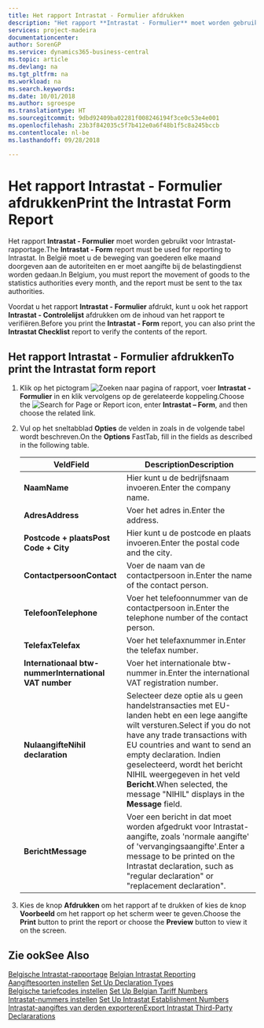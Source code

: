 ```yaml
---
title: Het rapport Intrastat - Formulier afdrukken
description: "Het rapport **Intrastat - Formulier** moet worden gebruikt voor Intrastat-rapportage. In België moet u de beweging van goederen elke maand doorgeven aan de autoriteiten en er moet aangifte bij de belastingdienst worden gedaan."
services: project-madeira
documentationcenter: 
author: SorenGP
ms.service: dynamics365-business-central
ms.topic: article
ms.devlang: na
ms.tgt_pltfrm: na
ms.workload: na
ms.search.keywords: 
ms.date: 10/01/2018
ms.author: sgroespe
ms.translationtype: HT
ms.sourcegitcommit: 9dbd92409ba02281f008246194f3ce0c53e4e001
ms.openlocfilehash: 23b3f842035c5f7b412e0a6f48b1f5c8a245bccb
ms.contentlocale: nl-be
ms.lasthandoff: 09/28/2018

---
```

# <a name="print-the-intrastat-form-report"></a><span data-ttu-id="f8ebd-104">Het rapport Intrastat - Formulier afdrukken</span><span class="sxs-lookup"><span data-stu-id="f8ebd-104">Print the Intrastat Form Report</span></span>
<span data-ttu-id="f8ebd-105">Het rapport **Intrastat - Formulier** moet worden gebruikt voor Intrastat-rapportage.</span><span class="sxs-lookup"><span data-stu-id="f8ebd-105">The **Intrastat - Form** report must be used for reporting to Intrastat.</span></span> <span data-ttu-id="f8ebd-106">In België moet u de beweging van goederen elke maand doorgeven aan de autoriteiten en er moet aangifte bij de belastingdienst worden gedaan.</span><span class="sxs-lookup"><span data-stu-id="f8ebd-106">In Belgium, you must report the movement of goods to the statistics authorities every month, and the report must be sent to the tax authorities.</span></span>  

<span data-ttu-id="f8ebd-107">Voordat u het rapport **Intrastat - Formulier** afdrukt, kunt u ook het rapport **Intrastat - Controlelijst** afdrukken om de inhoud van het rapport te verifiëren.</span><span class="sxs-lookup"><span data-stu-id="f8ebd-107">Before you print the **Intrastat - Form** report, you can also print the **Intrastat Checklist** report to verify the contents of the report.</span></span>  

## <a name="to-print-the-intrastat-form-report"></a><span data-ttu-id="f8ebd-108">Het rapport Intrastat - Formulier afdrukken</span><span class="sxs-lookup"><span data-stu-id="f8ebd-108">To print the Intrastat form report</span></span>  

1.  <span data-ttu-id="f8ebd-109">Klik op het pictogram ![Zoeken naar pagina of rapport](../../media/ui-search/search_small.png "pictogram Zoeken naar pagina of rapport"), voer **Intrastat - Formulier** in en klik vervolgens op de gerelateerde koppeling.</span><span class="sxs-lookup"><span data-stu-id="f8ebd-109">Choose the ![Search for Page or Report](../../media/ui-search/search_small.png "Search for Page or Report icon") icon, enter **Intrastat – Form**, and then choose the related link.</span></span>  
2.  <span data-ttu-id="f8ebd-110">Vul op het sneltabblad **Opties** de velden in zoals in de volgende tabel wordt beschreven.</span><span class="sxs-lookup"><span data-stu-id="f8ebd-110">On the **Options** FastTab, fill in the fields as described in the following table.</span></span>  

    |<span data-ttu-id="f8ebd-111">Veld</span><span class="sxs-lookup"><span data-stu-id="f8ebd-111">Field</span></span>|<span data-ttu-id="f8ebd-112">Description</span><span class="sxs-lookup"><span data-stu-id="f8ebd-112">Description</span></span>|  
    |---------------------------------|---------------------------------------|  
    |<span data-ttu-id="f8ebd-113">**Naam**</span><span class="sxs-lookup"><span data-stu-id="f8ebd-113">**Name**</span></span>|<span data-ttu-id="f8ebd-114">Hier kunt u de bedrijfsnaam invoeren.</span><span class="sxs-lookup"><span data-stu-id="f8ebd-114">Enter the company name.</span></span>|  
    |<span data-ttu-id="f8ebd-115">**Adres**</span><span class="sxs-lookup"><span data-stu-id="f8ebd-115">**Address**</span></span>|<span data-ttu-id="f8ebd-116">Voer het adres in.</span><span class="sxs-lookup"><span data-stu-id="f8ebd-116">Enter the address.</span></span>|  
    |<span data-ttu-id="f8ebd-117">**Postcode + plaats**</span><span class="sxs-lookup"><span data-stu-id="f8ebd-117">**Post Code + City**</span></span>|<span data-ttu-id="f8ebd-118">Hier kunt u de postcode en plaats invoeren.</span><span class="sxs-lookup"><span data-stu-id="f8ebd-118">Enter the postal code and the city.</span></span>|  
    |<span data-ttu-id="f8ebd-119">**Contactpersoon**</span><span class="sxs-lookup"><span data-stu-id="f8ebd-119">**Contact**</span></span>|<span data-ttu-id="f8ebd-120">Voer de naam van de contactpersoon in.</span><span class="sxs-lookup"><span data-stu-id="f8ebd-120">Enter the name of the contact person.</span></span>|  
    |<span data-ttu-id="f8ebd-121">**Telefoon**</span><span class="sxs-lookup"><span data-stu-id="f8ebd-121">**Telephone**</span></span>|<span data-ttu-id="f8ebd-122">Voer het telefoonnummer van de contactpersoon in.</span><span class="sxs-lookup"><span data-stu-id="f8ebd-122">Enter the telephone number of the contact person.</span></span>|  
    |<span data-ttu-id="f8ebd-123">**Telefax**</span><span class="sxs-lookup"><span data-stu-id="f8ebd-123">**Telefax**</span></span>|<span data-ttu-id="f8ebd-124">Voer het telefaxnummer in.</span><span class="sxs-lookup"><span data-stu-id="f8ebd-124">Enter the telefax number.</span></span>|  
    |<span data-ttu-id="f8ebd-125">**Internationaal btw-nummer**</span><span class="sxs-lookup"><span data-stu-id="f8ebd-125">**International VAT number**</span></span>|<span data-ttu-id="f8ebd-126">Voer het internationale btw-nummer in.</span><span class="sxs-lookup"><span data-stu-id="f8ebd-126">Enter the international VAT registration number.</span></span>|  
    |<span data-ttu-id="f8ebd-127">**Nulaangifte**</span><span class="sxs-lookup"><span data-stu-id="f8ebd-127">**Nihil declaration**</span></span>|<span data-ttu-id="f8ebd-128">Selecteer deze optie als u geen handelstransacties met EU-landen hebt en een lege aangifte wilt versturen.</span><span class="sxs-lookup"><span data-stu-id="f8ebd-128">Select if you do not have any trade transactions with EU countries and want to send an empty declaration.</span></span> <span data-ttu-id="f8ebd-129">Indien geselecteerd, wordt het bericht NIHIL weergegeven in het veld **Bericht**.</span><span class="sxs-lookup"><span data-stu-id="f8ebd-129">When selected, the message "NIHIL" displays in the **Message** field.</span></span>|  
    |<span data-ttu-id="f8ebd-130">**Bericht**</span><span class="sxs-lookup"><span data-stu-id="f8ebd-130">**Message**</span></span>|<span data-ttu-id="f8ebd-131">Voer een bericht in dat moet worden afgedrukt voor Intrastat-aangifte, zoals 'normale aangifte' of 'vervangingsaangifte'.</span><span class="sxs-lookup"><span data-stu-id="f8ebd-131">Enter a message to be printed on the Intrastat declaration, such as "regular declaration" or "replacement declaration".</span></span>|  

3.  <span data-ttu-id="f8ebd-132">Kies de knop **Afdrukken** om het rapport af te drukken of kies de knop **Voorbeeld** om het rapport op het scherm weer te geven.</span><span class="sxs-lookup"><span data-stu-id="f8ebd-132">Choose the **Print** button to print the report or choose the **Preview** button to view it on the screen.</span></span>  
  
## <a name="see-also"></a><span data-ttu-id="f8ebd-133">Zie ook</span><span class="sxs-lookup"><span data-stu-id="f8ebd-133">See Also</span></span>  
 <span data-ttu-id="f8ebd-134">[Belgische Intrastat-rapportage](belgian-intrastat-reporting.md) </span><span class="sxs-lookup"><span data-stu-id="f8ebd-134">[Belgian Intrastat Reporting](belgian-intrastat-reporting.md) </span></span>  
 <span data-ttu-id="f8ebd-135">[Aangiftesoorten instellen](how-to-set-up-declaration-types.md) </span><span class="sxs-lookup"><span data-stu-id="f8ebd-135">[Set Up Declaration Types](how-to-set-up-declaration-types.md) </span></span>  
 <span data-ttu-id="f8ebd-136">[Belgische tariefcodes instellen](how-to-set-up-belgian-tariff-numbers.md) </span><span class="sxs-lookup"><span data-stu-id="f8ebd-136">[Set Up Belgian Tariff Numbers](how-to-set-up-belgian-tariff-numbers.md) </span></span>  
 <span data-ttu-id="f8ebd-137">[Intrastat-nummers instellen](how-to-set-up-intrastat-establishment-numbers.md) </span><span class="sxs-lookup"><span data-stu-id="f8ebd-137">[Set Up Intrastat Establishment Numbers](how-to-set-up-intrastat-establishment-numbers.md) </span></span>  
 [<span data-ttu-id="f8ebd-138">Intrastat-aangiftes van derden exporteren</span><span class="sxs-lookup"><span data-stu-id="f8ebd-138">Export Intrastat Third-Party Declararations</span></span>](how-to-export-intrastat-third-party-declararations.md)

